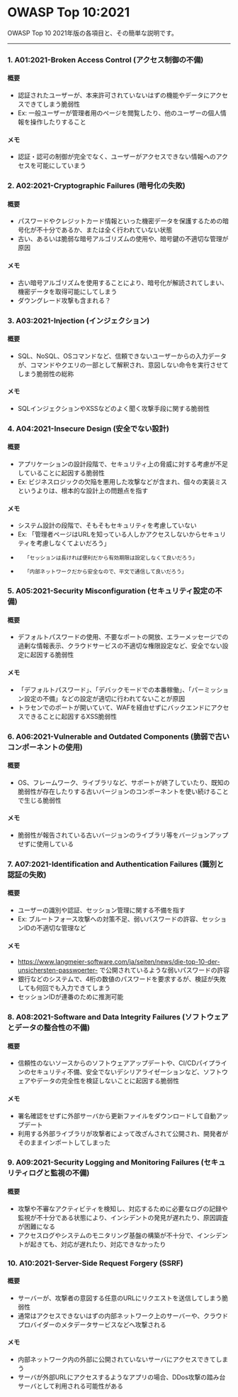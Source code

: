 # OWASP Top 10:2021

OWASP Top 10 2021年版の各項目と、その簡単な説明です。

---

### 1. **A01:2021-Broken Access Control (アクセス制御の不備)**
#### 概要
*   認証されたユーザーが、本来許可されていないはずの機能やデータにアクセスできてしまう脆弱性
*   Ex: 一般ユーザーが管理者用のページを閲覧したり、他のユーザーの個人情報を操作したりすること
#### メモ
*   認証・認可の制御が完全でなく、ユーザーがアクセスできない情報へのアクセスを可能にしていまう

### 2. **A02:2021-Cryptographic Failures (暗号化の失敗)**
#### 概要
*   パスワードやクレジットカード情報といった機密データを保護するための暗号化が不十分であるか、または全く行われていない状態
*   古い、あるいは脆弱な暗号アルゴリズムの使用や、暗号鍵の不適切な管理が原因
#### メモ
*   古い暗号アルゴリズムを使用することにより、暗号化が解読されてしまい、機密データを取得可能にしてしまう
*   ダウングレード攻撃も含まれる？

### 3. **A03:2021-Injection (インジェクション)**
#### 概要
*   SQL、NoSQL、OSコマンドなど、信頼できないユーザーからの入力データが、コマンドやクエリの一部として解釈され、意図しない命令を実行させてしまう脆弱性の総称
#### メモ
* SQLインジェクションやXSSなどのよく聞く攻撃手段に関する脆弱性

### 4. **A04:2021-Insecure Design (安全でない設計)**
#### 概要
*   アプリケーションの設計段階で、セキュリティ上の脅威に対する考慮が不足していることに起因する脆弱性
*   Ex: ビジネスロジックの欠陥を悪用した攻撃などが含まれ、個々の実装ミスというよりは、根本的な設計上の問題点を指す
#### メモ
*   システム設計の段階で、そもそもセキュリティを考慮していない
*   Ex: 「管理者ページはURLを知っている人しかアクセスしないからセキュリティを考慮しなくてよいだろう」
*       「セッションは長ければ便利だから有効期限は設定しなくて良いだろう」
*       「内部ネットワークだから安全なので、平文で通信して良いだろう」

### 5. **A05:2021-Security Misconfiguration (セキュリティ設定の不備)**
#### 概要
*   デフォルトパスワードの使用、不要なポートの開放、エラーメッセージでの過剰な情報表示、クラウドサービスの不適切な権限設定など、安全でない設定に起因する脆弱性
#### メモ
*   「デフォルトパスワード」、「デバックモードでの本番稼働」、「パーミッション設定の不備」などの設定が適切に行われてないことが原因
*   トラセンでのポートが開いていて、WAFを経由せずにバックエンドにアクセスできることに起因するXSS脆弱性

### 6. **A06:2021-Vulnerable and Outdated Components (脆弱で古いコンポーネントの使用)**
#### 概要
*   OS、フレームワーク、ライブラリなど、サポートが終了していたり、既知の脆弱性が存在したりする古いバージョンのコンポーネントを使い続けることで生じる脆弱性
#### メモ
*  脆弱性が報告されている古いバージョンのライブラリ等をバージョンアップせずに使用している

### 7. **A07:2021-Identification and Authentication Failures (識別と認証の失敗)**
#### 概要
*   ユーザーの識別や認証、セッション管理に関する不備を指す
*   Ex: ブルートフォース攻撃への対策不足、弱いパスワードの許容、セッションIDの不適切な管理など
#### メモ
*   https://www.langmeier-software.com/ja/seiten/news/die-top-10-der-unsichersten-passwoerter-
    で公開されているような弱いパスワードの許容
*   銀行などのシステムで、4桁の数値のパスワードを要求するが、検証が失敗しても何回でも入力できてしまう
*   セッションIDが連番のために推測可能

### 8. **A08:2021-Software and Data Integrity Failures (ソフトウェアとデータの整合性の不備)**
#### 概要
*   信頼性のないソースからのソフトウェアアップデートや、CI/CDパイプラインのセキュリティ不備、安全でないデシリアライゼーションなど、ソフトウェアやデータの完全性を検証しないことに起因する脆弱性
#### メモ
*   署名確認をせずに外部サーバから更新ファイルをダウンロードして自動アップデート
*   利用する外部ライブラリが攻撃者によって改ざんされて公開され、開発者がそのままインポートしてしまった

### 9. **A09:2021-Security Logging and Monitoring Failures (セキュリティログと監視の不備)**
#### 概要
*   攻撃や不審なアクティビティを検知し、対応するために必要なログの記録や監視が不十分である状態により、インシデントの発見が遅れたり、原因調査が困難になる
*   アクセスログやシステムのモニタリング基盤の構築が不十分で、インシデントが起きても、対応が遅れたり、対応できなかったり

### 10. **A10:2021-Server-Side Request Forgery (SSRF)**
#### 概要
*   サーバーが、攻撃者の意図する任意のURLにリクエストを送信してしまう脆弱性
*   通常はアクセスできないはずの内部ネットワーク上のサーバーや、クラウドプロバイダーのメタデータサービスなどへ攻撃される
#### メモ
*   内部ネットワーク内の外部に公開されていないサーバにアクセスできてしまう
*   サーバが外部URLにアクセスするようなアプリの場合、DDos攻撃の踏み台サーバとして利用される可能性がある
